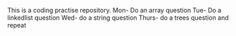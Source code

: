 This is a coding practise repository. 
Mon- Do an array question
Tue- Do a linkedlist question
Wed- do a string question
Thurs- do a trees question 
and repeat
